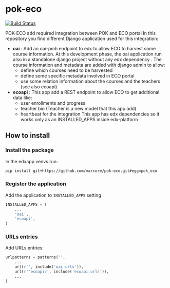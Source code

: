 # pok-eco

[![Build Status](https://travis-ci.org/marcore/pok-eco.svg?branch=master)](https://travis-ci.org/marcore/pok-eco)

POK-ECO add required integration between POK and ECO portal
In this repository you find different Django application used for this integration:

  - **oai** : Add an oai-pmh endpoint to edx to allow ECO to harvest some course information.
    At this development phase, the oai application run also in a standalone django project without
    any edx dependency . The course information and metadata are added with django admin to allow:
    - define which courses need to be harvested
    - define some specific metadata involved in ECO portal
    - use some relation information about the courses and the teachers (see also ecoapi)
  - **ecoapi** :  This app add a REST endpoint to allow ECO to get additional data like:
    - user enrollments and progress
    - teacher bio   (Teacher is a new model that this app add)
    - heartbeat for the integration
    This app has edx dependencies so it works only as an INSTALLED_APPS inside edx-platform

## How to install

### Install the package
In the edxapp venvs run:

```bash
pip install git+https://github.com/marcore/pok-eco.git#egg=pok_eco
```

### Register the application

Add the application to `INSTALLED_APPS` setting :

```python
INSTALLED_APPS = (
    ...
    'oai',
    'ecoapi',
)
```

### URLs entries

Add URLs entries:

```python
urlpatterns = patterns('',
    ...
    url(r'', include('oai.urls')),
    url(r'^ecoapi/', include('ecoapi.urls')),
    ...
)
```
